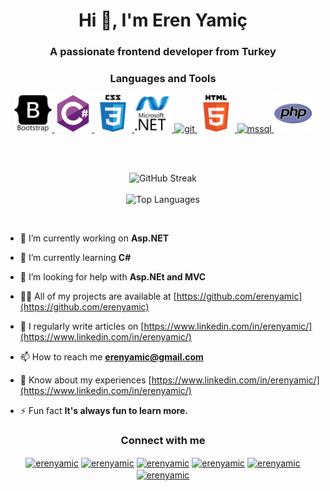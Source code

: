 <h1 align="center">Hi 👋, I'm Eren Yamiç</h1>
<h3 align="center">A passionate frontend developer from Turkey</h3>
 
<h3 align="center">Languages and Tools</h3>
 
<p align="center"> <a href="https://getbootstrap.com" target="_blank" rel="noreferrer"> <img src="https://raw.githubusercontent.com/devicons/devicon/master/icons/bootstrap/bootstrap-plain-wordmark.svg" alt="bootstrap" width="60" height="60"/> </a> <a href="https://www.w3schools.com/cs/" target="_blank" rel="noreferrer"> <img src="https://raw.githubusercontent.com/devicons/devicon/master/icons/csharp/csharp-original.svg" alt="csharp" width="60" height="60"/> </a> <a href="https://www.w3schools.com/css/" target="_blank" rel="noreferrer"> <img src="https://raw.githubusercontent.com/devicons/devicon/master/icons/css3/css3-original-wordmark.svg" alt="css3" width="60" height="60"/> </a> <a href="https://dotnet.microsoft.com/" target="_blank" rel="noreferrer"> <img src="https://raw.githubusercontent.com/devicons/devicon/master/icons/dot-net/dot-net-original-wordmark.svg" alt="dotnet" width="60" height="60"/> </a> <a href="https://git-scm.com/" target="_blank" rel="noreferrer"> <img src="https://www.vectorlogo.zone/logos/git-scm/git-scm-icon.svg" alt="git" width="60" height="60"/> </a> <a href="https://www.w3.org/html/" target="_blank" rel="noreferrer"> <img src="https://raw.githubusercontent.com/devicons/devicon/master/icons/html5/html5-original-wordmark.svg" alt="html5" width="60" height="60"/> </a> <a href="https://www.microsoft.com/en-us/sql-server" target="_blank" rel="noreferrer"> <img src="https://www.svgrepo.com/show/303229/microsoft-sql-server-logo.svg" alt="mssql" width="60" height="60"/> </a> <a href="https://www.php.net" target="_blank" rel="noreferrer"> <img src="https://raw.githubusercontent.com/devicons/devicon/master/icons/php/php-original.svg" alt="php" width="60" height="60"/> </a> </p>
<br><br>
 
<p align="center">
  <img src="https://github-readme-streak-stats.herokuapp.com/?user=erenyamic&theme=radical&hide_border=false" alt="GitHub Streak" />
  <br><br>
  <img src="https://github-readme-stats.vercel.app/api/top-langs/?username=erenyamic&theme=radical&hide_border=false&include_all_commits=true&count_private=true&layout=compact" alt="Top Languages" />
</p>
<br>
 
- 🔭 I’m currently working on **Asp.NET**
 
- 🌱 I’m currently learning **C#**
 
- 🤝 I’m looking for help with **Asp.NEt and MVC**
 
- 👨‍💻 All of my projects are available at [https://github.com/erenyamic](https://github.com/erenyamic)
 
- 📝 I regularly write articles on [https://www.linkedin.com/in/erenyamic/](https://www.linkedin.com/in/erenyamic/)
 
- 📫 How to reach me **erenyamic@gmail.com**
 
- 📄 Know about my experiences [https://www.linkedin.com/in/erenyamic/](https://www.linkedin.com/in/erenyamic/)
 
- ⚡ Fun fact **It's always fun to learn more.**
 
<h3 align="center">Connect with me</h3>
<p align="center">
<a href="https://twitter.com/erenyamic" target="blank"><img align="center" src="https://raw.githubusercontent.com/rahuldkjain/github-profile-readme-generator/master/src/images/icons/Social/twitter.svg" alt="erenyamic" height="30" width="40" target="_blank" /></a>
<a href="https://www.linkedin.com/in/eren-yamiç-5baa981b7/" target="blank"><img align="center" src="https://raw.githubusercontent.com/rahuldkjain/github-profile-readme-generator/master/src/images/icons/Social/linked-in-alt.svg" alt="erenyamic" height="30" width="40" target="_blank" /></a>
<a href="https://stackoverflow.com/users/erenyamic" target="blank"><img align="center" src="https://raw.githubusercontent.com/rahuldkjain/github-profile-readme-generator/master/src/images/icons/Social/stack-overflow.svg" alt="erenyamic" height="30" width="40"  target="_blank"/></a>
<a href="https://fb.com/erenyamic" target="blank"><img align="center" src="https://raw.githubusercontent.com/rahuldkjain/github-profile-readme-generator/master/src/images/icons/Social/facebook.svg" alt="erenyamic" height="30" width="40" target="_blank" /></a>
<a href="https://instagram.com/erenyamic" target="blank"><img align="center" src="https://raw.githubusercontent.com/rahuldkjain/github-profile-readme-generator/master/src/images/icons/Social/instagram.svg" alt="erenyamic" height="30" width="40" target="_blank" /></a>
<a href="https://medium.com/erenyamic" target="blank"><img align="center" src="https://raw.githubusercontent.com/rahuldkjain/github-profile-readme-generator/master/src/images/icons/Social/medium.svg" alt="erenyamic" height="30" width="40" target="_blank" /></a>
</p>
